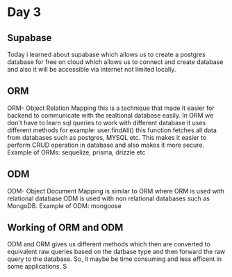 
# Day 3

## Supabase
Today i learned about supabase which allows us to create a postgres database for free on cloud which allows us to connect and create database and also it will be accessible via internet not limited locally. 


## ORM
ORM- Object Relation Mapping this is a technique that made it easier for backend to communicate with the realtional database easily. In ORM we don't have to learn sql queries to work with different database it uses different methods for example: user.findAll() this function fetches all data from databases such as postgres, MYSQL etc. 
This makes it easier to perform CRUD operation in database and also makes it more secure. 
Example of ORMs: sequelize, prisma, drizzle etc


## ODM
ODM- Object Document Mapping is similar to ORM where ORM is used with relational database ODM is used with non relational databases such as MongoDB.
Example of ODM: mongoose

## Working of ORM and ODM
ODM and ORM gives us different methods which then are converted to equivalent raw queries based on the datbase type and then forward the raw query to the database. 
So, it maybe be time consuming and less efficent in some applications. 
S